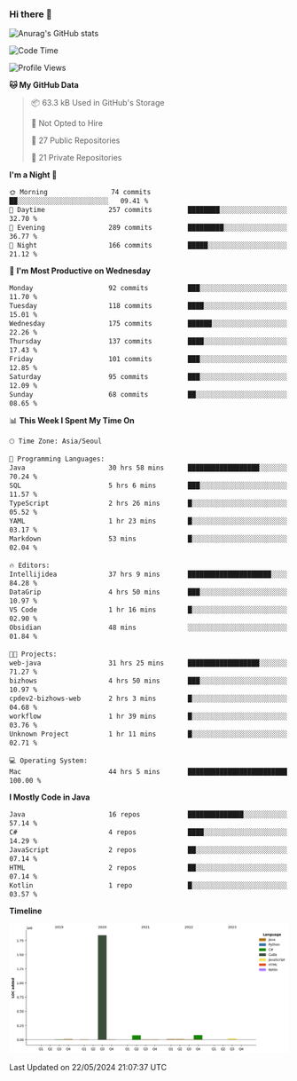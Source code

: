 ### Hi there 👋

![Anurag's GitHub stats](https://github-readme-stats.vercel.app/api?username=pllap&show_icons=true&theme=github_dark)

<!--START_SECTION:waka-->
![Code Time](http://img.shields.io/badge/Code%20Time-1%2C148%20hrs%2059%20mins-blue)

![Profile Views](http://img.shields.io/badge/Profile%20Views-0-blue)

**🐱 My GitHub Data** 

> 📦 63.3 kB Used in GitHub's Storage 
 > 
> 🚫 Not Opted to Hire
 > 
> 📜 27 Public Repositories 
 > 
> 🔑 21 Private Repositories 
 > 
**I'm a Night 🦉** 

```text
🌞 Morning                74 commits          ██░░░░░░░░░░░░░░░░░░░░░░░   09.41 % 
🌆 Daytime                257 commits         ████████░░░░░░░░░░░░░░░░░   32.70 % 
🌃 Evening                289 commits         █████████░░░░░░░░░░░░░░░░   36.77 % 
🌙 Night                  166 commits         █████░░░░░░░░░░░░░░░░░░░░   21.12 % 
```
📅 **I'm Most Productive on Wednesday** 

```text
Monday                   92 commits          ███░░░░░░░░░░░░░░░░░░░░░░   11.70 % 
Tuesday                  118 commits         ████░░░░░░░░░░░░░░░░░░░░░   15.01 % 
Wednesday                175 commits         ██████░░░░░░░░░░░░░░░░░░░   22.26 % 
Thursday                 137 commits         ████░░░░░░░░░░░░░░░░░░░░░   17.43 % 
Friday                   101 commits         ███░░░░░░░░░░░░░░░░░░░░░░   12.85 % 
Saturday                 95 commits          ███░░░░░░░░░░░░░░░░░░░░░░   12.09 % 
Sunday                   68 commits          ██░░░░░░░░░░░░░░░░░░░░░░░   08.65 % 
```


📊 **This Week I Spent My Time On** 

```text
🕑︎ Time Zone: Asia/Seoul

💬 Programming Languages: 
Java                     30 hrs 58 mins      ██████████████████░░░░░░░   70.24 % 
SQL                      5 hrs 6 mins        ███░░░░░░░░░░░░░░░░░░░░░░   11.57 % 
TypeScript               2 hrs 26 mins       █░░░░░░░░░░░░░░░░░░░░░░░░   05.52 % 
YAML                     1 hr 23 mins        █░░░░░░░░░░░░░░░░░░░░░░░░   03.17 % 
Markdown                 53 mins             █░░░░░░░░░░░░░░░░░░░░░░░░   02.04 % 

🔥 Editors: 
Intellijidea             37 hrs 9 mins       █████████████████████░░░░   84.28 % 
DataGrip                 4 hrs 50 mins       ███░░░░░░░░░░░░░░░░░░░░░░   10.97 % 
VS Code                  1 hr 16 mins        █░░░░░░░░░░░░░░░░░░░░░░░░   02.90 % 
Obsidian                 48 mins             ░░░░░░░░░░░░░░░░░░░░░░░░░   01.84 % 

🐱‍💻 Projects: 
web-java                 31 hrs 25 mins      ██████████████████░░░░░░░   71.27 % 
bizhows                  4 hrs 50 mins       ███░░░░░░░░░░░░░░░░░░░░░░   10.97 % 
cpdev2-bizhows-web       2 hrs 3 mins        █░░░░░░░░░░░░░░░░░░░░░░░░   04.68 % 
workflow                 1 hr 39 mins        █░░░░░░░░░░░░░░░░░░░░░░░░   03.76 % 
Unknown Project          1 hr 11 mins        █░░░░░░░░░░░░░░░░░░░░░░░░   02.71 % 

💻 Operating System: 
Mac                      44 hrs 5 mins       █████████████████████████   100.00 % 
```

**I Mostly Code in Java** 

```text
Java                     16 repos            ██████████████░░░░░░░░░░░   57.14 % 
C#                       4 repos             ████░░░░░░░░░░░░░░░░░░░░░   14.29 % 
JavaScript               2 repos             ██░░░░░░░░░░░░░░░░░░░░░░░   07.14 % 
HTML                     2 repos             ██░░░░░░░░░░░░░░░░░░░░░░░   07.14 % 
Kotlin                   1 repo              █░░░░░░░░░░░░░░░░░░░░░░░░   03.57 % 
```



**Timeline**

![Lines of Code chart](https://raw.githubusercontent.com/pllap/pllap/main/assets/bar_graph.png)


 Last Updated on 22/05/2024 21:07:37 UTC
<!--END_SECTION:waka-->


<!--
**pllap/pllap** is a ✨ _special_ ✨ repository because its `README.md` (this file) appears on your GitHub profile.

Here are some ideas to get you started:

- 🔭 I’m currently working on ...
- 🌱 I’m currently learning ...
- 👯 I’m looking to collaborate on ...
- 🤔 I’m looking for help with ...
- 💬 Ask me about ...
- 📫 How to reach me: ...
- 😄 Pronouns: ...
- ⚡ Fun fact: ...
-->
